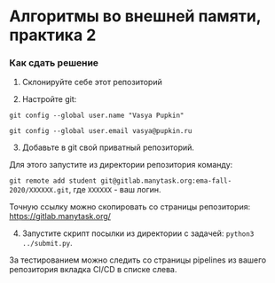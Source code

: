 # Алгоритмы во внешней памяти, практика 2

### Как сдать решение

1. Склонируйте себе этот репозиторий

2. Настройте git:

`git config --global user.name "Vasya Pupkin"`

`git config --global user.email vasya@pupkin.ru`

3. Добавьте в git свой приватный репозиторий.

Для этого запустите из директории репозитория команду:

`git remote add student git@gitlab.manytask.org:ema-fall-2020/XXXXXX.git`, где `XXXXXX` - ваш логин.

Точную ссылку можно скопировать со страницы репозитория: https://gitlab.manytask.org/

4. Запустите скрипт посылки из директории с задачей: `python3 ../submit.py`.

За тестированием можно следить со страницы pipelines из вашего репозитория
вкладка CI/CD в списке слева.

